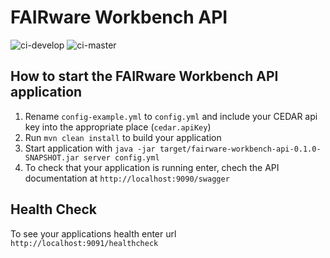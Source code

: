 # FAIRware Workbench API

![ci-develop](https://github.com/metadatacenter/fairware-workbench-api/actions/workflows/ci.yml/badge.svg?branch=develop)
![ci-master](https://github.com/metadatacenter/fairware-workbench-api/actions/workflows/ci.yml/badge.svg?branch=master)

How to start the FAIRware Workbench API application
---

1. Rename `config-example.yml` to `config.yml` and include your CEDAR api key into the appropriate place (`cedar.apiKey`)
2. Run `mvn clean install` to build your application
3. Start application with `java -jar target/fairware-workbench-api-0.1.0-SNAPSHOT.jar server config.yml`
4. To check that your application is running enter, chech the API documentation at `http://localhost:9090/swagger`

Health Check
---

To see your applications health enter url `http://localhost:9091/healthcheck`
